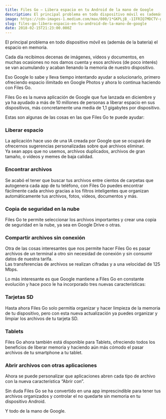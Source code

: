 ```yaml
---
title: Files Go — Libera espacio en tu Android de la mano de Google
description: El principal problema en todo dispositivo móvil es (además de la batería) el espacio en memoria.
image: https://cdn-images-1.medium.com/max/800/1*GKPLjB_-1IFRIQ7MDCTV-g.jpeg
slug: files-go-libera-espacio-en-tu-android-de-la-mano-de-google
date: 2018-02-15T21:23:00.000Z
---
```


El principal problema en todo dispositivo móvil es (además de la batería) el espacio en memoria.

Cada día recibimos decenas de imágenes, vídeos y documentos, en muchas ocasiones no nos damos cuenta y esos archivos (de poco interés) se van acumulando y acaban llenando la memoria de nuestro dispositivo.

Eso Google lo sabe y lleva tiempo intentando ayudar a solucionarlo, primero ofreciendo espacio ilimitado en Google Photos y ahora lo continua haciendo con Files Go.

Files Go es la nueva aplicación de Google que fue lanzada en diciembre y ya ha ayudado a más de 10 millones de personas a liberar espacio en sus dispositivos, más concretamente una media de 1,1 gigabytes por dispositivo.

Estas son algunas de las cosas en las que Files Go te puede ayudar:

### Liberar espacio

La aplicación hace uso de una IA creada por Google que se ocupará de ofrecernos sugerencias personalizadas sobre qué archivos eliminar.  
Ya sean apps que no usemos, archivos duplicados, archivos de gran tamaño, o vídeos y memes de baja calidad.

### Encontrar archivos

Se acabó el tener que buscar tus archivos entre cientos de carpetas que autogenera cada app de tu teléfono, con Files Go puedes encontrar fácilmente cada archivo gracias a los filtros inteligentes que organizan automáticamente tus archivos, fotos, vídeos, documentos y más.

### Copia de seguridad en la nube

Files Go te permite seleccionar los archivos importantes y crear una copia de seguridad en la nube, ya sea en Google Drive o otras.

### Compartir archivos sin conexión

Otra de las cosas interesantes que nos permite hacer Files Go es pasar archivos de un terminal a otro sin necesidad de conexión y sin consumir datos de nuestra tarifa.  
Las transferencias de archivos se realizan cifradas y a una velocidad de 125 Mbps.

Lo más interesante es que Google mantiene a Files Go en constante evolución y hace poco le ha incorporado tres nuevas características:

### Tarjetas SD

Hasta ahora Files Go solo permitía organizar y hacer limpieza de la memoria de tu dispositivo, pero con esta nueva actualización ya puedes organizar y limpiar los archivos de tu tarjeta SD.

### Tablets

Files Go ahora también está disponible para Tablets, ofreciendo todos los beneficios de liberar memoria y haciendo aún más cómodo el pasar archivos de tu smartphone a tu tablet.

### Abrir archivos con otras aplicaciones

Ahora se puede personalizar que aplicaciones abren cada tipo de archivo con la nueva característica “Abrir con”.

Sin duda Files Go se ha convertido en una app imprescindible para tener tus archivos organizados y controlar el no quedarte sin memoria en tu dispositivo Android.

Y todo de la mano de Google.
